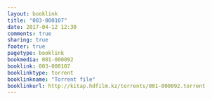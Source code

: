 ```yaml
---
layout: booklink
title: "003-000107"
date: 2017-04-12 12:30
comments: true
sharing: true
footer: true
pagetype: booklink 
bookmedia: 001-000092
booklink: 003-000107
booklinktype: torrent
booklinkname: "Torrent file"
booklinkurl: http://kitap.hdfilm.kz/torrents/001-000092.torrent
---
```


